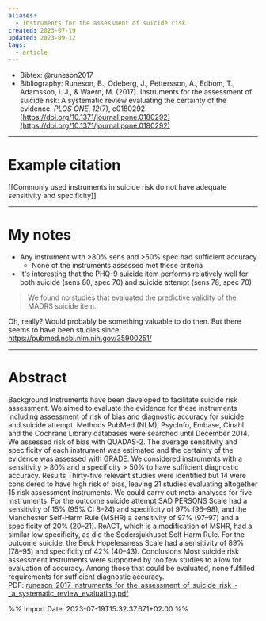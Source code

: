 ```yaml
---
aliases:
  - Instruments for the assessment of suicide risk
created: 2023-07-19
updated: 2023-09-12
tags:
  - article
---
```

- Bibtex: @runeson2017
- Bibliography: Runeson, B., Odeberg, J., Pettersson, A., Edbom, T., Adamsson, I. J., & Waern, M. (2017). Instruments for the assessment of suicide risk: A systematic review evaluating the certainty of the evidence. _PLOS ONE_, _12_(7), e0180292. [https://doi.org/10.1371/journal.pone.0180292](https://doi.org/10.1371/journal.pone.0180292)

---
# Example citation

[[Commonly used instruments in suicide risk do not have adequate sensitivity and specificity]]

---
# My notes
- Any instrument with >80% sens and >50% spec had sufficient accuracy
	- None of the instruments assessed met these criteria
- It's interesting that the PHQ-9 suicide item performs relatively well for both suicide (sens 80, spec 70) and suicide attempt (sens 78, spec 70)

> We found no studies that evaluated the predictive validity of the MADRS suicide item.

Oh, really? Would probably be something valuable to do then. But there seems to have been studies since: https://pubmed.ncbi.nlm.nih.gov/35900251/

---

# Abstract
Background Instruments have been developed to facilitate suicide risk assessment. We aimed to evaluate the evidence for these instruments including assessment of risk of bias and diagnostic accuracy for suicide and suicide attempt. Methods PubMed (NLM), PsycInfo, Embase, Cinahl and the Cochrane Library databases were searched until December 2014. We assessed risk of bias with QUADAS-2. The average sensitivity and specificity of each instrument was estimated and the certainty of the evidence was assessed with GRADE. We considered instruments with a sensitivity > 80% and a specificity > 50% to have sufficient diagnostic accuracy. Results Thirty-five relevant studies were identified but 14 were considered to have high risk of bias, leaving 21 studies evaluating altogether 15 risk assessment instruments. We could carry out meta-analyses for five instruments. For the outcome suicide attempt SAD PERSONS Scale had a sensitivity of 15% (95% CI 8–24) and specificity of 97% (96–98), and the Manchester Self-Harm Rule (MSHR) a sensitivity of 97% (97–97) and a specificity of 20% (20–21). ReACT, which is a modification of MSHR, had a similar low specificity, as did the Sodersjukhuset Self Harm Rule. For the outcome suicide, the Beck Hopelessness Scale had a sensitivity of 89% (78–95) and specificity of 42% (40–43). Conclusions Most suicide risk assessment instruments were supported by too few studies to allow for evaluation of accuracy. Among those that could be evaluated, none fulfilled requirements for sufficient diagnostic accuracy.
PDF: [runeson_2017_instruments_for_the_assessment_of_suicide_risk_-_a_systematic_review_evaluating.pdf](file:///Users/oskarflygare/Library/CloudStorage/OneDrive-KarolinskaInstitutet/30-39%20Resources/37%20-%20Personal%20research%20library/zotero-articles/Runeson/runeson_2017_instruments_for_the_assessment_of_suicide_risk_-_a_systematic_review_evaluating.pdf)

%% Import Date: 2023-07-19T15:32:37.671+02:00 %%
